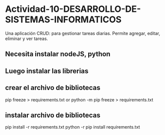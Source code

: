 # Actividad-10-DESARROLLO-DE-SISTEMAS-INFORMATICOS
Una aplicación CRUD: para gestionar tareas diarias. Permite agregar, editar, eliminar y ver tareas.


## Necesita instalar nodeJS, python
## Luego instalar las librerias

## crear el archivo de bibliotecas
pip freeze > requirements.txt or
python -m pip freeze > requirements.txt

## instalar archivo de bibliotecas
pip install -r requirements.txt
python -r pip install requirements.txt

